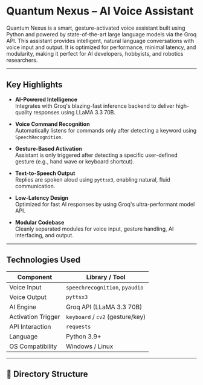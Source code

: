 # **Quantum Nexus – AI Voice Assistant**

Quantum Nexus is a smart, gesture-activated voice assistant built using Python and powered by state-of-the-art large language models via the Groq API. This assistant provides intelligent, natural language conversations with voice input and output. It is optimized for performance, minimal latency, and modularity, making it perfect for AI developers, hobbyists, and robotics researchers.

---

##  **Key Highlights**

-  **AI-Powered Intelligence**  
  Integrates with Groq's blazing-fast inference backend to deliver high-quality responses using LLaMA 3.3 70B.

-  **Voice Command Recognition**  
  Automatically listens for commands only after detecting a keyword using `SpeechRecognition`.

-  **Gesture-Based Activation**  
  Assistant is only triggered after detecting a specific user-defined gesture (e.g., hand wave or keyboard shortcut).

-  **Text-to-Speech Output**  
  Replies are spoken aloud using `pyttsx3`, enabling natural, fluid communication.

-  **Low-Latency Design**  
  Optimized for fast AI responses by using Groq's ultra-performant model API.

-  **Modular Codebase**  
  Cleanly separated modules for voice input, gesture handling, AI interfacing, and output.

---

##  Technologies Used

| **Component**           | **Library / Tool**   |
|--------------------|--------------------------|
| Voice Input         | `speechrecognition`, `pyaudio` |
| Voice Output        | `pyttsx3`                |
| AI Engine           | Groq API (LLaMA 3.3 70B) |
| Activation Trigger  | `keyboard` / `cv2` (gesture/key) |
| API Interaction     | `requests`               |
| Language            | Python 3.9+              |
| OS Compatibility    | Windows / Linux          |

---

## 📂 Directory Structure

